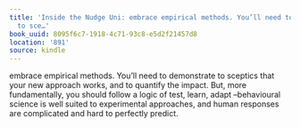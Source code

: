 ```yaml
---
title: 'Inside the Nudge Uni: embrace empirical methods. You’ll need to demonstrate
  to sce…'
book_uuid: 8095f6c7-1918-4c71-93c8-e5d2f21457d8
location: '891'
source: kindle
---
```


embrace empirical methods. You’ll need to demonstrate to sceptics that your new approach works, and to quantify the impact. But, more fundamentally, you should follow a logic of test, learn, adapt –behavioural science is well suited to experimental approaches, and human responses are complicated and hard to perfectly predict.